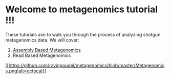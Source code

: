 # Welcome to metagenomics tutorial !!!
These tutorials aim to walk you through the process of analyzing shotgun metagenomics data. We will cover: 
1) [Assembly Based Metagenomics](https://github.com/ravinpoudel/metagenomics/wiki/Assembly-Based-Metagenomics)
2) Read Based Metagenomics

[[https://github.com/ravinpoudel/metagenomics/blob/master/Metagenomics.png|alt=octocat]]
